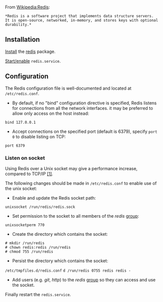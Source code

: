 From [Wikipedia:Redis](https://en.wikipedia.org/wiki/Redis "wikipedia:Redis"):

	*Redis is a software project that implements data structure servers. It is open-source, networked, in-memory, and stores keys with optional durability.*

## Installation

[Install](/index.php/Install "Install") the [redis](https://www.archlinux.org/packages/?name=redis) package.

[Start/enable](/index.php/Start/enable "Start/enable") `redis.service`.

## Configuration

The Redis configuration file is well-documented and located at `/etc/redis.conf`.

*   By default, if no "bind" configuration directive is specified, Redis listens for connections from all the network interfaces. it may be preferred to allow only access on the host instead:

```
bind 127.0.0.1

```

*   Accept connections on the specified port (default is 6379), specify `port 0` to disable listing on TCP:

```
port 6379 

```

### Listen on socket

Using Redis over a Unix socket may give a performance increase, compared to TCP/IP [[1]](http://redis.io/topics/benchmarks).

The following changes should be made in `/etc/redis.conf` to enable use of the unix socket:

*   Enable and update the Redis socket path:

```
unixsocket /run/redis/redis.sock

```

*   Set permission to the socket to all members of the *redis* [group](/index.php/Group "Group"):

```
unixsocketperm 770

```

*   Create the directory which contains the socket:

```
# mkdir /run/redis
# chown redis:redis /run/redis
# chmod 755 /run/redis

```

*   Persist the directory which contains the socket:

 `/etc/tmpfiles.d/redis.conf`  `d /run/redis 0755 redis redis -` 

*   Add users (e.g. *git*, *http*) to the *redis* [group](/index.php/Group "Group") so they can access and use the socket.

Finally restart the `redis.service`.